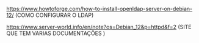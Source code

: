 
https://www.howtoforge.com/how-to-install-openldap-server-on-debian-12/ (COMO CONFIGURAR O LDAP)



https://www.server-world.info/en/note?os=Debian_12&p=httpd&f=2 (SITE QUE TEM VARIAS DOCUMENTAÇÕES )
